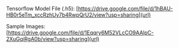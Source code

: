 Tensorflow Model File (.h5): [https://drive.google.com/file/d/1hBAU-HB0r5eTm_xccRzhUy7b4RwpQrU2/view?usp=sharing](url)

Sample Images: [https://drive.google.com/file/d/1Eqqry6M52VLcCO9AAlpC-2XuGqiRgA0b/view?usp=sharing](url)

